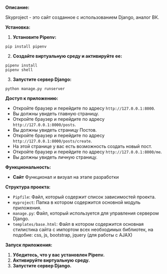 **Описание:**

Skyproject - это сайт созданное с использованием Django, аналог ВК.

**Установка:**

1. **Установите Pipenv:**

```
pip install pipenv
```


2. **Создайте виртуальную среду и активируйте ее:**

```
pipenv install
pipenv shell
```

3. **Запустите сервер Django:**

```
python manage.py runserver
```

**Доступ к приложению:**

- Откройте браузер и перейдите по адресу `http://127.0.0.1:8000`.
- Вы должны увидеть главную страницу.
- Откройте браузер и перейдите по адресу `http://127.0.0.1:8000/posts`.
- Вы должны увидеть страницу Постов.
- Откройте браузер и перейдите по адресу `http://127.0.0.1:8000/posts/create`.
- На этой странице у вас есть возможность создать новый пост.
- Откройте браузер и перейдите по адресу `http://127.0.0.1:8000/me`.
- Вы должны увидеть личную страницу.

**Функциональность:**

- **Сайт**
Функционал и визуал на этапе разработки

**Структура проекта:**

- `Pipfile`: Файл, который содержит список зависимостей проекта.
- `myproject`: Папка в котором содержится основной модуль приложения.
- `manage.py`: Файл, который используется для управления сервером Django.
- `templates/base.html`:    Файл в котором содержится основная стилистика сайта с импортом всех необходимых библиотек,
                            на подобие: css, js, bootstrap, jquery (для работы с AJAX)

**Запуск приложения:**

1. **Убедитесь, что у вас установлен Pipenv.**
2. **Активируйте виртуальную среду.**
3. **Запустите сервер Django.**


